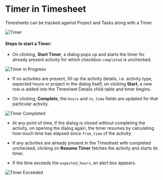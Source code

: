 <!-- add-breadcrumbs -->

# Timer in Timesheet

Timesheets can be tracked against Project and Tasks along with a Timer.

<img class="screenshot" alt="Timer" src="{{docs_base_url}}/assets/img/project/timesheet/timesheet-timer.gif">

#### Steps to start a Timer:

- On clicking, **Start Timer**, a dialog pops up and starts the timer for already present activity for which checkbox `completed` is unchecked.

<img class="screenshot" alt="Timer in Progress" src="{{docs_base_url}}/assets/img/project/timesheet/timesheet-timer-in-progress.png">

- If no activities are present, fill up the activity details, i.e. activity type, expected hours or project in the dialog itself, on clicking **Start**, a new row is added into the Timesheet Details child table and timer begins.

- On clicking, **Complete**, the `hours` and `to_time` fields are updated for that particular activity.

<img class="screenshot" alt="Timer Completed" src="{{docs_base_url}}/assets/img/project/timesheet/timesheet-after-complete.png">

- At any point of time, if the dialog is closed without completing the activity, on opening the dialog again, the timer resumes by calculating how much time has elapsed since `from_time` of the activity.

- If any activities are already present in the Timesheet with completed unchecked, clicking on **Resume Timer** fetches the activity and starts its timer.

- If the time exceeds the `expected_hours`, an alert box appears.

<img class="screenshot" alt="Timer Exceeded" src="{{docs_base_url}}/assets/img/project/timesheet/timesheet-timer-alert.png">
